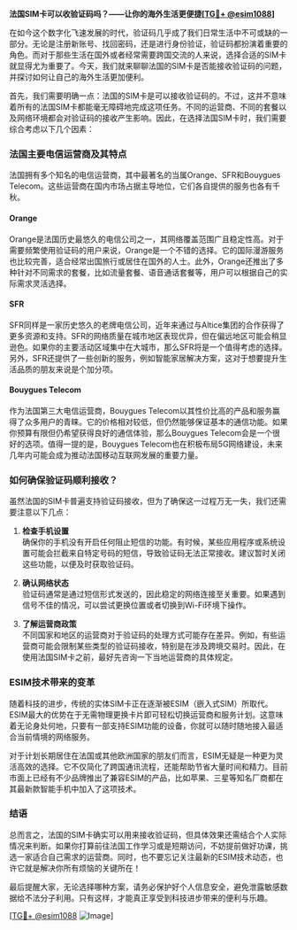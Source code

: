 **法国SIM卡可以收验证码吗？——让你的海外生活更便捷[[TG💪+ @esim1088](https://t.me/s/esim1088)]**

在如今这个数字化飞速发展的时代，验证码几乎成了我们日常生活中不可或缺的一部分。无论是注册新账号、找回密码，还是进行身份验证，验证码都扮演着重要的角色。而对于那些生活在国外或者经常需要跨国交流的人来说，选择合适的SIM卡就显得尤为重要了。今天，我们就来聊聊法国的SIM卡是否能接收验证码的问题，并探讨如何让自己的海外生活更加便利。

首先，我们需要明确一点：法国的SIM卡是可以接收验证码的。不过，这并不意味着所有的法国SIM卡都能毫无障碍地完成这项任务。不同的运营商、不同的套餐以及网络环境都会对验证码的接收产生影响。因此，在选择法国SIM卡时，我们需要综合考虑以下几个因素：

### 法国主要电信运营商及其特点

法国拥有多个知名的电信运营商，其中最著名的当属Orange、SFR和Bouygues Telecom。这些运营商在国内市场占据主导地位，它们各自提供的服务也各有千秋。

#### Orange
Orange是法国历史最悠久的电信公司之一，其网络覆盖范围广且稳定性高。对于需要频繁使用验证码的用户来说，Orange是一个不错的选择。它的国际漫游服务也比较完善，适合经常出国旅行或居住在国外的人士。此外，Orange还推出了多种针对不同需求的套餐，比如流量套餐、语音通话套餐等，用户可以根据自己的实际需求灵活选择。

#### SFR
SFR同样是一家历史悠久的老牌电信公司，近年来通过与Altice集团的合作获得了更多资源和支持。SFR的网络质量在城市地区表现优异，但在偏远地区可能会稍显逊色。如果你的主要活动区域集中在大城市，那么SFR将是一个值得考虑的选择。另外，SFR还提供了一些创新的服务，例如智能家居解决方案，这对于想要提升生活品质的朋友来说是个加分项。

#### Bouygues Telecom
作为法国第三大电信运营商，Bouygues Telecom以其性价比高的产品和服务赢得了众多用户的青睐。它的价格相对较低，但仍然能够保证基本的通信功能。如果你预算有限但仍希望获得良好的通信体验，那么Bouygues Telecom会是一个很好的选项。值得一提的是，Bouygues Telecom也在积极布局5G网络建设，未来几年内可能会成为推动法国移动互联网发展的重要力量。

### 如何确保验证码顺利接收？

虽然法国的SIM卡普遍支持验证码接收，但为了确保这一过程万无一失，我们还需要注意以下几点：

1. **检查手机设置**  
   确保你的手机没有开启任何阻止短信的功能。有时候，某些应用程序或系统设置可能会拦截来自特定号码的短信，导致验证码无法正常接收。建议暂时关闭这些功能，以便及时获取验证码。

2. **确认网络状态**  
   验证码通常是通过短信形式发送的，因此稳定的网络连接至关重要。如果遇到信号不佳的情况，可以尝试更换位置或者切换到Wi-Fi环境下操作。

3. **了解运营商政策**  
   不同国家和地区的运营商对于验证码的处理方式可能存在差异。例如，有些运营商可能会限制某些类型的验证码接收，特别是在涉及跨境交易时。因此，在使用法国SIM卡之前，最好先咨询一下当地运营商的具体规定。

### ESIM技术带来的变革

随着科技的进步，传统的实体SIM卡正在逐渐被ESIM（嵌入式SIM）所取代。ESIM最大的优势在于无需物理更换卡片即可轻松切换运营商和服务计划。这意味着无论身处何地，只要有一部支持ESIM功能的设备，你就可以随时随地接入最适合当前情境的网络服务。

对于计划长期居住在法国或其他欧洲国家的朋友们而言，ESIM无疑是一种更为灵活高效的选择。它不仅简化了跨国通讯流程，还能帮助节省大量时间和精力。目前市面上已经有不少品牌推出了兼容ESIM的产品，比如苹果、三星等知名厂商都在其最新款智能手机中加入了这项技术。

### 结语

总而言之，法国的SIM卡确实可以用来接收验证码，但具体效果还需结合个人实际情况来判断。如果你打算前往法国工作学习或是短期访问，不妨提前做好功课，挑选一家适合自己需求的运营商。同时，也不要忘记关注最新的ESIM技术动态，也许它就是解决你所有烦恼的关键所在！

最后提醒大家，无论选择哪种方案，请务必保护好个人信息安全，避免泄露敏感数据给不法分子利用。只有这样，才能真正享受到科技进步带来的便利与乐趣。

[[TG💪+ @esim1088](https://t.me/s/esim1088) ![Image](https://i.postimg.cc/4NQfJmqS/Snipaste-2025-05-13-00-14-12.png)]